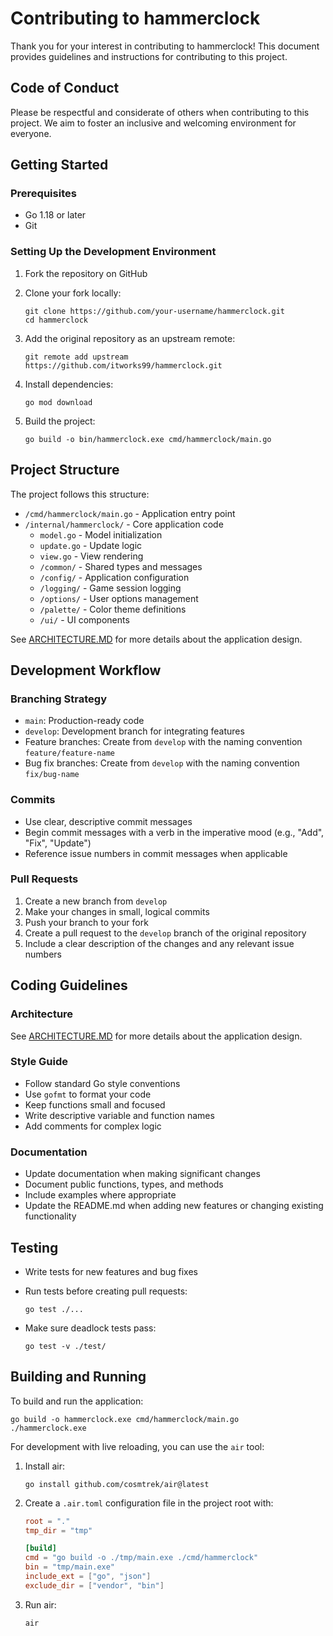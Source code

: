 # Contributing to hammerclock

Thank you for your interest in contributing to hammerclock! This document provides guidelines and instructions for contributing to this project.

## Code of Conduct

Please be respectful and considerate of others when contributing to this project. We aim to foster an inclusive and welcoming environment for everyone.

## Getting Started

### Prerequisites

- Go 1.18 or later
- Git

### Setting Up the Development Environment

1. Fork the repository on GitHub
2. Clone your fork locally:

   ```
   git clone https://github.com/your-username/hammerclock.git
   cd hammerclock
   ```

3. Add the original repository as an upstream remote:

   ```
   git remote add upstream https://github.com/itworks99/hammerclock.git
   ```

4. Install dependencies:

   ```
   go mod download
   ```

5. Build the project:

   ```
   go build -o bin/hammerclock.exe cmd/hammerclock/main.go
   ```

## Project Structure

The project follows this structure:

- `/cmd/hammerclock/main.go` - Application entry point
- `/internal/hammerclock/` - Core application code
  - `model.go` - Model initialization
  - `update.go` - Update logic
  - `view.go` - View rendering
  - `/common/` - Shared types and messages
  - `/config/` - Application configuration
  - `/logging/` - Game session logging
  - `/options/` - User options management
  - `/palette/` - Color theme definitions
  - `/ui/` - UI components

See [ARCHITECTURE.MD](ARCHITECTURE.MD) for more details about the application design.

## Development Workflow

### Branching Strategy

- `main`: Production-ready code
- `develop`: Development branch for integrating features
- Feature branches: Create from `develop` with the naming convention `feature/feature-name`
- Bug fix branches: Create from `develop` with the naming convention `fix/bug-name`

### Commits

- Use clear, descriptive commit messages
- Begin commit messages with a verb in the imperative mood (e.g., "Add", "Fix", "Update")
- Reference issue numbers in commit messages when applicable

### Pull Requests

1. Create a new branch from `develop`
2. Make your changes in small, logical commits
3. Push your branch to your fork
4. Create a pull request to the `develop` branch of the original repository
5. Include a clear description of the changes and any relevant issue numbers

## Coding Guidelines

### Architecture

See [ARCHITECTURE.MD](ARCHITECTURE.MD) for more details about the application design.

### Style Guide

- Follow standard Go style conventions
- Use `gofmt` to format your code
- Keep functions small and focused
- Write descriptive variable and function names
- Add comments for complex logic

### Documentation

- Update documentation when making significant changes
- Document public functions, types, and methods
- Include examples where appropriate
- Update the README.md when adding new features or changing existing functionality

## Testing

- Write tests for new features and bug fixes
- Run tests before creating pull requests:

  ```
  go test ./...
  ```

- Make sure deadlock tests pass:

  ```
  go test -v ./test/
  ```

## Building and Running

To build and run the application:

```
go build -o hammerclock.exe cmd/hammerclock/main.go
./hammerclock.exe
```

For development with live reloading, you can use the `air` tool:

1. Install air:

   ```
   go install github.com/cosmtrek/air@latest
   ```

2. Create a `.air.toml` configuration file in the project root with:

   ```toml
   root = "."
   tmp_dir = "tmp"

   [build]
   cmd = "go build -o ./tmp/main.exe ./cmd/hammerclock"
   bin = "tmp/main.exe"
   include_ext = ["go", "json"]
   exclude_dir = ["vendor", "bin"]
   ```

3. Run air:

   ```
   air
   ```

